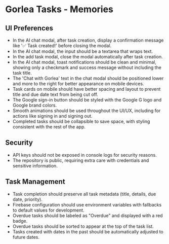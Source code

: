 # Gorlea Tasks - Memories

## UI Preferences

- In the AI chat modal, after task creation, display a confirmation message like '✅ Task created!' before closing the modal.
- In the AI chat modal, the input should be a textarea that wraps text.
- In the add task modal, close the modal automatically after task creation.
- In the AI chat modal, toast notifications should be clean and minimal, showing only a checkmark and success message without including the task title.
- The 'Chat with Gorlea' text in the chat modal should be positioned lower and more to the right for better appearance on mobile devices.
- Task cards on mobile should have better spacing and layout to prevent title and due date text from being cut off.
- The Google sign-in button should be styled with the Google G logo and Google brand colors.
- Smooth animations should be used throughout the UI/UX, including for actions like signing in and signing out.
- Completed tasks should be collapsible to save space, with styling consistent with the rest of the app.

## Security

- API keys should not be exposed in console logs for security reasons.
- The repository is public, requiring extra care with credentials and sensitive information.

## Task Management

- Task completion should preserve all task metadata (title, details, due date, priority).
- Firebase configuration should use environment variables with fallbacks to default values for development.
- Overdue tasks should be labeled as "Overdue" and displayed with a red badge.
- Overdue tasks should be sorted to appear at the top of the task list.
- Tasks created with dates in the past should be automatically adjusted to future dates.
